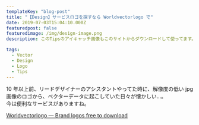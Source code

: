 ```yaml
---
templateKey: "blog-post"
title: "【Design】サービスロゴを探すなら Worldvectorlogo で"
date: 2019-07-03T15:04:10.000Z
featuredpost: false
featuredimage: /img/design-image.png
description: このTipsのアイキャッチ画像もこのサイトからダウンロードして使ってます。

tags:
  - Vector
  - Design
  - Logo
  - Tips
---
```


10 年以上前、リードデザイナーのアシスタントやってた時に、解像度の低い jpg 画像のロゴから、ベクターデータに起こしていた日々が懐かしい…。  
今は便利なサービスがありますね。

[Worldvectorlogo — Brand logos free to download](https://worldvectorlogo.com/)
